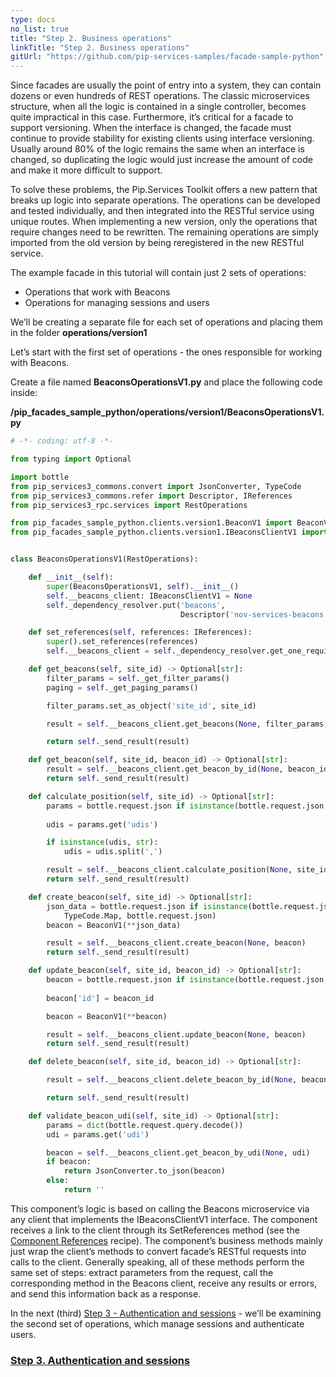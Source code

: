 ```yaml
---
type: docs
no_list: true
title: "Step 2. Business operations"
linkTitle: "Step 2. Business operations" 
gitUrl: "https://github.com/pip-services-samples/facade-sample-python"
---
```


Since facades are usually the point of entry into a system, they can contain dozens or even hundreds of REST operations. The classic microservices structure, when all the logic is contained in a single controller, becomes quite impractical in this case. Furthermore, it’s critical for a facade to support versioning. When the interface is changed, the facade must continue to provide stability for existing clients using interface versioning. Usually around 80% of the logic remains the same when an interface is changed, so duplicating the logic would just increase the amount of code and make it more difficult to support.


To solve these problems, the Pip.Services Toolkit offers a new pattern that breaks up logic into separate operations. The operations can be developed and tested individually, and then integrated into the RESTful service using unique routes. When implementing a new version, only the operations that require changes need to be rewritten. The remaining operations are simply imported from the old version by being reregistered in the new RESTful service.


The example facade in this tutorial will contain just 2 sets of operations:

- Operations that work with Beacons
- Operations for managing sessions and users

We’ll be creating a separate file for each set of operations and placing them in the folder **operations/version1**

Let’s start with the first set of operations - the ones responsible for working with Beacons.

Create a file named **BeaconsOperationsV1.py** and place the following code inside:

**/pip_facades_sample_python/operations/version1/BeaconsOperationsV1.py**
```python
# -*- coding: utf-8 -*-

from typing import Optional

import bottle
from pip_services3_commons.convert import JsonConverter, TypeCode
from pip_services3_commons.refer import Descriptor, IReferences
from pip_services3_rpc.services import RestOperations

from pip_facades_sample_python.clients.version1.BeaconV1 import BeaconV1
from pip_facades_sample_python.clients.version1.IBeaconsClientV1 import IBeaconsClientV1


class BeaconsOperationsV1(RestOperations):

    def __init__(self):
        super(BeaconsOperationsV1, self).__init__()
        self.__beacons_client: IBeaconsClientV1 = None
        self._dependency_resolver.put('beacons',
                                      Descriptor('nov-services-beacons', 'client', '*', '*', '1.0'))

    def set_references(self, references: IReferences):
        super().set_references(references)
        self.__beacons_client = self._dependency_resolver.get_one_required('beacons')

    def get_beacons(self, site_id) -> Optional[str]:
        filter_params = self._get_filter_params()
        paging = self._get_paging_params()

        filter_params.set_as_object('site_id', site_id)

        result = self.__beacons_client.get_beacons(None, filter_params, paging)

        return self._send_result(result)

    def get_beacon(self, site_id, beacon_id) -> Optional[str]:
        result = self.__beacons_client.get_beacon_by_id(None, beacon_id)
        return self._send_result(result)

    def calculate_position(self, site_id) -> Optional[str]:
        params = bottle.request.json if isinstance(bottle.request.json, dict) else JsonConverter.from_json(TypeCode.Map,
                                                                                                           bottle.request.json)
        udis = params.get('udis')

        if isinstance(udis, str):
            udis = udis.split(',')

        result = self.__beacons_client.calculate_position(None, site_id, udis)
        return self._send_result(result)

    def create_beacon(self, site_id) -> Optional[str]:
        json_data = bottle.request.json if isinstance(bottle.request.json, dict) else JsonConverter.from_json(
            TypeCode.Map, bottle.request.json)
        beacon = BeaconV1(**json_data)

        result = self.__beacons_client.create_beacon(None, beacon)
        return self._send_result(result)

    def update_beacon(self, site_id, beacon_id) -> Optional[str]:
        beacon = bottle.request.json if isinstance(bottle.request.json, dict) else JsonConverter.from_json(TypeCode.Map,
                                                                                                           bottle.request.json)
        beacon['id'] = beacon_id

        beacon = BeaconV1(**beacon)

        result = self.__beacons_client.update_beacon(None, beacon)
        return self._send_result(result)

    def delete_beacon(self, site_id, beacon_id) -> Optional[str]:

        result = self.__beacons_client.delete_beacon_by_id(None, beacon_id)

        return self._send_result(result)

    def validate_beacon_udi(self, site_id) -> Optional[str]:
        params = dict(bottle.request.query.decode())
        udi = params.get('udi')

        beacon = self.__beacons_client.get_beacon_by_udi(None, udi)
        if beacon:
            return JsonConverter.to_json(beacon)
        else:
            return ''

```

This component’s logic is based on calling the Beacons microservice via any client that implements the IBeaconsClientV1 interface. The component receives a link to the client through its SetReferences method (see the [Component References](../../../recipes/component_references) recipe). The component’s business methods mainly just wrap the client’s methods to convert facade’s RESTful requests into calls to the client. Generally speaking, all of these methods perform the same set of steps: extract parameters from the request, call the corresponding method in the Beacons client, receive any results or errors, and send this information back as a response.


In the next (third) [Step 3 - Authentication and sessions](../step3) - we’ll be examining the second set of operations, which manage sessions and authenticate users.

<span class="hide-title-link">

### [Step 3. Authentication and sessions](../step3)

</span>
